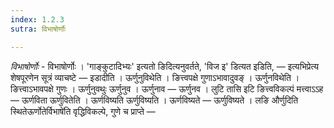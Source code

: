 ```yaml
---
index: 1.2.3
sutra: विभाषोर्णोः

---
```

_विभाषोर्णोः_ - विभाषोर्णोः । 'गाङ्कुटादिभ्यः' इत्यतो ङिदित्यनुवर्तते, 'विज इ' डित्यत इडिति,  — इत्यभिप्रेत्य शेषपूरणेन सूत्रं व्याचष्टे —  इडादीति । ऊर्णुनुविथेति । ङित्त्वपक्षे गुणाऽभावादुवङ् । ऊर्णुनविथेति । ङित्त्वाऽभावपक्षे गुणः । ऊर्णुनुवथुः ऊर्णुनुव । ऊर्णुनाव  —  ऊर्णुनव । लुटि तासि इटि ङित्त्वविकल्पं मत्त्वाऽऽह —  ऊर्णविता ऊर्णुवितेति । ऊर्णविष्यति ऊर्णुविष्यति । ऊर्णविष्यते —  ऊर्णुविष्यते । लङि और्णुदिति स्थितेऊर्णोतेर्विभाषे॑ति वृद्धिविकल्पे, गुणे च प्राप्ते —
